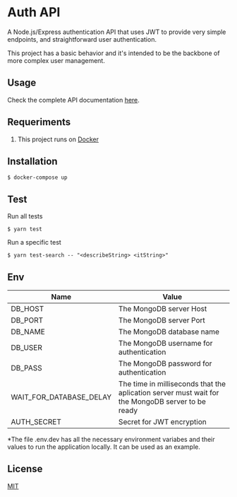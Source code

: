 
# Auth API

A Node.js/Express authentication API that uses JWT to provide very simple endpoints, and straightforward user authentication.

This project has a basic behavior and it's intended to be the backbone of more complex user management.

## Usage

Check the complete API documentation [here](https://editor.swagger.io/?url=https://raw.githubusercontent.com/iammateus/AuthAPI/master/openapi.yaml).

## Requeriments

1. This project runs on [Docker](https://docs.docker.com/)

## Installation

    $ docker-compose up

## Test

Run all tests

    $ yarn test

Run a specific test

    $ yarn test-search -- "<describeString> <itString>"

## Env

| Name | Value |
|--|--|
| DB_HOST| The MongoDB server Host |
| DB_PORT| The MongoDB server  Port|
| DB_NAME| The MongoDB database name|
| DB_USER| The MongoDB username for authentication|
| DB_PASS| The MongoDB password for authentication|
| WAIT_FOR_DATABASE_DELAY| The time in milliseconds that the aplication server must wait for the MongoDB server to be ready|
| AUTH_SECRET| Secret for JWT encryption|

*The file .env.dev has all the necessary environment variabes and their values to run the application locally. It can be used as an example.

## License

[MIT](https://github.com/iammateus/AuthAPI/blob/master/LICENSE)

